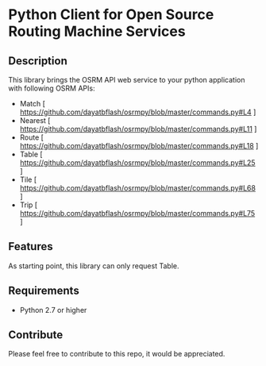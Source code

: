 Python Client for Open Source Routing Machine Services
======================================================

## Description
This library brings the OSRM API web service to your python application with following OSRM APIs:

- Match [ https://github.com/dayatbflash/osrmpy/blob/master/commands.py#L4 ] 
- Nearest [ https://github.com/dayatbflash/osrmpy/blob/master/commands.py#L11 ]
- Route [ https://github.com/dayatbflash/osrmpy/blob/master/commands.py#L18 ]
- Table [ https://github.com/dayatbflash/osrmpy/blob/master/commands.py#L25 ]
- Tile [ https://github.com/dayatbflash/osrmpy/blob/master/commands.py#L68 ]
- Trip [ https://github.com/dayatbflash/osrmpy/blob/master/commands.py#L75 ]

## Features
As starting point, this library can only request Table.

## Requirements
- Python 2.7 or higher

## Contribute
Please feel free to contribute to this repo, it would be appreciated.

